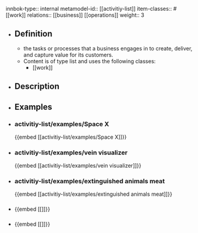 innbok-type:: internal
metamodel-id:: [[activitiy-list]]
item-classes:: #[[work]]
relations:: [[business]] [[operations]]
weight:: 3

- ## Definition
  - the tasks or processes that a business engages in to create, deliver, and capture value for its customers.
  - Content is of type list and uses the following classes:
    - [[work]]
- ## Description
- ## Examples
- ### activitiy-list/examples/Space X
  {{embed [[activitiy-list/examples/Space X]]}}
- ### activitiy-list/examples/vein visualizer
  {{embed [[activitiy-list/examples/vein visualizer]]}}
- ### activitiy-list/examples/extinguished animals meat
  {{embed [[activitiy-list/examples/extinguished animals meat]]}}
- ### 
  {{embed [[]]}}
- ### 
  {{embed [[]]}}


